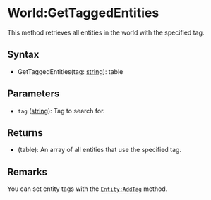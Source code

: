# World:GetTaggedEntities

This method retrieves all entities in the world with the specified tag.

## Syntax

- GetTaggedEntities(tag: [string](https://www.lua.org/manual/5.4/manual.html#6.4)): table

## Parameters

- `tag` ([string](https://www.lua.org/manual/5.4/manual.html#6.4)): Tag to search for.

## Returns

- (table): An array of all entities that use the specified tag.

## Remarks

You can set entity tags with the [`Entity:AddTag`](Entity_AddTag.md) method.
